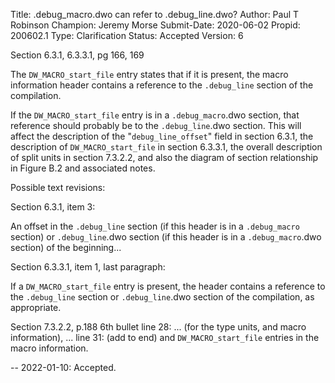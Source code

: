 Title:       .debug_macro.dwo can refer to .debug_line.dwo?
Author:      Paul T Robinson
Champion:    Jeremy Morse
Submit-Date: 2020-06-02
Propid:      200602.1
Type:        Clarification
Status:      Accepted
Version:     6

Section 6.3.1, 6.3.3.1, pg 166, 169

The `DW_MACRO_start_file` entry states that if it is present, the macro
information header contains a reference to the `.debug_line` section of the 
compilation.

If the `DW_MACRO_start_file` entry is in a `.debug_macro`.dwo section, that
reference should probably be to the `.debug_line`.dwo section.  This will
affect the description of the "`debug_line_offset`" field in section 6.3.1,
the description of `DW_MACRO_start_file` in section 6.3.3.1, the overall
description of split units in section 7.3.2.2, and also the diagram of
section relationship in Figure B.2 and associated notes.

Possible text revisions:

Section 6.3.1, item 3:

An offset in the `.debug_line` section (if this header is in a `.debug_macro`
section) or `.debug_line`.dwo section (if this header is in a `.debug_macro`.dwo
section) of the beginning...

Section 6.3.3.1, item 1, last paragraph:

If a `DW_MACRO_start_file` entry is present, the header contains a reference
to the `.debug_line` section or `.debug_line`.dwo section of the compilation,
as appropriate.

Section 7.3.2.2, p.188 6th bullet
line 28: ... (for the type units, and macro information), ...
line 31: (add to end) and `DW_MACRO_start_file` entries in the macro information.

--
2022-01-10:  Accepted.
